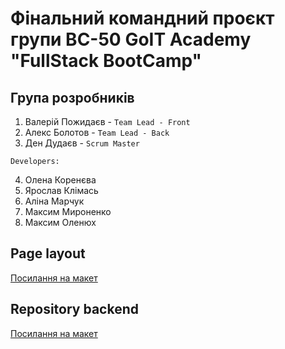 # Фінальний командний проєкт групи ВС-50 GoIT Academy "FullStack BootCamp"

## Група розробників

1.  Валерій Пожидаєв - `Team Lead - Front`
2.  Алекс Болотов - `Team Lead - Back`
3.  Ден Дудаєв - `Scrum Master`

`Developers:`

4.  Олена Коренєва
5.  Ярослав Клімась
6.  Аліна Марчук
7.  Максим Мироненко
8.  Максим Оленюх

## Page layout

[Посилання на макет](<https://www.figma.com/file/pSdUVzA3Ptey4JnZMJX90N/TaskPro-(Copy)?node-id=87%3A363>)

## Repository backend

[Посилання на макет](<https://www.figma.com/file/pSdUVzA3Ptey4JnZMJX90N/TaskPro-(Copy)?node-id=87%3A363>)

